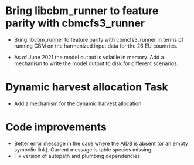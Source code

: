 

# Bring libcbm_runner to feature parity with cbmcfs3_runner

- Bring libcbm_runner to feature parity with cbmcfs3_runner in terms of running CBM on 
  the harmonized input data for the 26 EU countries.

- As of June 2021 the model output is volatile in memory. Add a mechanism to write the 
  model output to disk for different scenarios.


# Dynamic harvest allocation Task

- Add a mechanism for the dynamic harvest allocation 


# Code improvements

- Better error message in the case where the AIDB is absent (or an empty symbolic link). 
  Current message is table species missing.
- Fix version of autopath and plumbing dependencies


